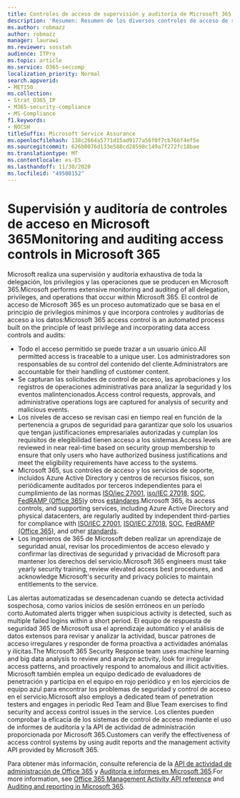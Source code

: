 ```yaml
---
title: Controles de acceso de supervisión y auditoría de Microsoft 365
description: 'Resumen: Resumen de los diversos controles de acceso de supervisión y auditoría disponibles en Microsoft 365.'
ms.author: robmazz
author: robmazz
manager: laurawi
ms.reviewer: sosstah
audience: ITPro
ms.topic: article
ms.service: O365-seccomp
localization_priority: Normal
search.appverid:
- MET150
ms.collection:
- Strat_O365_IP
- M365-security-compliance
- MS-Compliance
f1.keywords:
- NOCSH
titleSuffix: Microsoft Service Assurance
ms.openlocfilehash: 138c2664a5771d15ad9177a56f0f7cb766f4ef5e
ms.sourcegitcommit: 626b0076d133e588cd28598c149a7f272fc18bae
ms.translationtype: MT
ms.contentlocale: es-ES
ms.lasthandoff: 11/30/2020
ms.locfileid: "49508152"
---
```

# <a name="monitoring-and-auditing-access-controls-in-microsoft-365"></a><span data-ttu-id="6424f-103">Supervisión y auditoría de controles de acceso en Microsoft 365</span><span class="sxs-lookup"><span data-stu-id="6424f-103">Monitoring and auditing access controls in Microsoft 365</span></span>

<span data-ttu-id="6424f-104">Microsoft realiza una supervisión y auditoría exhaustiva de toda la delegación, los privilegios y las operaciones que se producen en Microsoft 365.</span><span class="sxs-lookup"><span data-stu-id="6424f-104">Microsoft performs extensive monitoring and auditing of all delegation, privileges, and operations that occur within Microsoft 365.</span></span> <span data-ttu-id="6424f-105">El control de acceso de Microsoft 365 es un proceso automatizado que se basa en el principio de privilegios mínimos y que incorpora controles y auditorías de acceso a los datos:</span><span class="sxs-lookup"><span data-stu-id="6424f-105">Microsoft 365 access control is an automated process built on the principle of least privilege and incorporating data access controls and audits:</span></span>

- <span data-ttu-id="6424f-106">Todo el acceso permitido se puede trazar a un usuario único.</span><span class="sxs-lookup"><span data-stu-id="6424f-106">All permitted access is traceable to a unique user.</span></span> <span data-ttu-id="6424f-107">Los administradores son responsables de su control del contenido del cliente.</span><span class="sxs-lookup"><span data-stu-id="6424f-107">Administrators are accountable for their handling of customer content.</span></span>
- <span data-ttu-id="6424f-108">Se capturan las solicitudes de control de acceso, las aprobaciones y los registros de operaciones administrativas para analizar la seguridad y los eventos malintencionados.</span><span class="sxs-lookup"><span data-stu-id="6424f-108">Access control requests, approvals, and administrative operations logs are captured for analysis of security and malicious events.</span></span>
- <span data-ttu-id="6424f-109">Los niveles de acceso se revisan casi en tiempo real en función de la pertenencia a grupos de seguridad para garantizar que solo los usuarios que tengan justificaciones empresariales autorizadas y cumplan los requisitos de elegibilidad tienen acceso a los sistemas.</span><span class="sxs-lookup"><span data-stu-id="6424f-109">Access levels are reviewed in near real-time based on security group membership to ensure that only users who have authorized business justifications and meet the eligibility requirements have access to the systems.</span></span>
- <span data-ttu-id="6424f-110">Microsoft 365, sus controles de acceso y los servicios de soporte, incluidos Azure Active Directory y centros de recursos físicos, son periódicamente auditados por terceros independientes para el cumplimiento de las normas [ISO/iec 27001](https://www.microsoft.com/TrustCenter/Compliance/iso-iec-27001), [iso/IEC 27018](https://www.microsoft.com/TrustCenter/Compliance/iso-iec-27018), [SOC](https://www.microsoft.com/TrustCenter/Compliance/SOC), [FedRAMP (Office 365)](https://www.microsoft.com/TrustCenter/Compliance/FedRAMP)y otros [estándares](https://www.microsoft.com/TrustCenter/Compliance?service=Office#Icons).</span><span class="sxs-lookup"><span data-stu-id="6424f-110">Microsoft 365, its access controls, and supporting services, including Azure Active Directory and physical datacenters, are regularly audited by independent third-parties for compliance with [ISO/IEC 27001](https://www.microsoft.com/TrustCenter/Compliance/iso-iec-27001), [ISO/IEC 27018](https://www.microsoft.com/TrustCenter/Compliance/iso-iec-27018), [SOC](https://www.microsoft.com/TrustCenter/Compliance/SOC), [FedRAMP (Office 365)](https://www.microsoft.com/TrustCenter/Compliance/FedRAMP), and other [standards](https://www.microsoft.com/TrustCenter/Compliance?service=Office#Icons).</span></span>
- <span data-ttu-id="6424f-111">Los ingenieros de 365 de Microsoft deben realizar un aprendizaje de seguridad anual, revisar los procedimientos de acceso elevado y confirmar las directivas de seguridad y privacidad de Microsoft para mantener los derechos del servicio.</span><span class="sxs-lookup"><span data-stu-id="6424f-111">Microsoft 365 engineers must take yearly security training, review elevated access best procedures, and acknowledge Microsoft's security and privacy policies to maintain entitlements to the service.</span></span>

<span data-ttu-id="6424f-112">Las alertas automatizadas se desencadenan cuando se detecta actividad sospechosa, como varios inicios de sesión erróneos en un período corto.</span><span class="sxs-lookup"><span data-stu-id="6424f-112">Automated alerts trigger when suspicious activity is detected, such as multiple failed logins within a short period.</span></span> <span data-ttu-id="6424f-113">El equipo de respuesta de seguridad 365 de Microsoft usa el aprendizaje automático y el análisis de datos extensos para revisar y analizar la actividad, buscar patrones de acceso irregulares y responder de forma proactiva a actividades anómalas y ilícitas.</span><span class="sxs-lookup"><span data-stu-id="6424f-113">The Microsoft 365 Security Response team uses machine learning and big data analysis to review and analyze activity, look for irregular access patterns, and proactively respond to anomalous and illicit activities.</span></span> <span data-ttu-id="6424f-114">Microsoft también emplea un equipo dedicado de evaluadores de penetración y participa en el equipo en rojo periódico y en los ejercicios de equipo azul para encontrar los problemas de seguridad y control de acceso en el servicio.</span><span class="sxs-lookup"><span data-stu-id="6424f-114">Microsoft also employs a dedicated team of penetration testers and engages in periodic Red Team and Blue Team exercises to find security and access control issues in the service.</span></span> <span data-ttu-id="6424f-115">Los clientes pueden comprobar la eficacia de los sistemas de control de acceso mediante el uso de informes de auditoría y la API de actividad de administración proporcionada por Microsoft 365.</span><span class="sxs-lookup"><span data-stu-id="6424f-115">Customers can verify the effectiveness of access control systems by using audit reports and the management activity API provided by Microsoft 365.</span></span>

<span data-ttu-id="6424f-116">Para obtener más información, consulte referencia de la [API de actividad de administración de Office 365](https://docs.microsoft.com/office/office-365-management-api/office-365-management-activity-api-reference) y [Auditoría e informes en Microsoft 365](assurance-auditing-and-reporting-overview.md).</span><span class="sxs-lookup"><span data-stu-id="6424f-116">For more information, see [Office 365 Management Activity API reference](https://docs.microsoft.com/office/office-365-management-api/office-365-management-activity-api-reference) and [Auditing and reporting in Microsoft 365](assurance-auditing-and-reporting-overview.md).</span></span>
